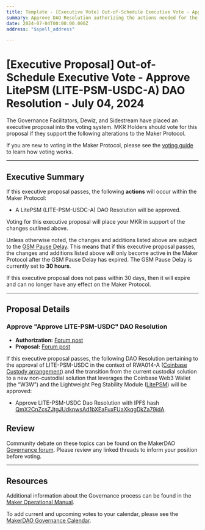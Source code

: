 ```yaml
---
title: Template - [Executive Vote] Out-of-Schedule Executive Vote - Approve LitePSM (LITE-PSM-USDC-A) DAO Resolution - July 04, 2024
summary: Approve DAO Resolution authorizing the actions needed for the setup of Coinbase Prime Web3 Wallet (W3W) and migration from PSM-USDC-A to the new Lightweight Peg Stability Module (LITE-PSM-USDC-A).
date: 2024-07-04T00:00:00.000Z
address: "$spell_address"

---
```

# [Executive Proposal] Out-of-Schedule Executive Vote - Approve LitePSM (LITE-PSM-USDC-A) DAO Resolution - July 04, 2024

The Governance Facilitators, Dewiz, and Sidestream have placed an executive proposal into the voting system. MKR Holders should vote for this proposal if they support the following alterations to the Maker Protocol.

If you are new to voting in the Maker Protocol, please see the [voting guide](https://manual.makerdao.com/governance/voting-in-makerdao/on-chain-governance) to learn how voting works.

---

## Executive Summary

If this executive proposal passes, the following **actions** will occur within the Maker Protocol:

- A LitePSM (LITE-PSM-USDC-A) DAO Resolution will be approved.

Voting for this executive proposal will place your MKR in support of the changes outlined above.

Unless otherwise noted, the changes and additions listed above are subject to the [GSM Pause Delay](https://manual.makerdao.com/parameter-index/core/param-gsm-pause-delay). This means that if this executive proposal passes, the changes and additions listed above will only become active in the Maker Protocol after the GSM Pause Delay has expired. The GSM Pause Delay is currently set to **30 hours**.

If this executive proposal does not pass within 30 days, then it will expire and can no longer have any effect on the Maker Protocol.

---

## Proposal Details

### Approve "Approve LITE-PSM-USDC" DAO Resolution

- **Authorization:** [Forum post]()
- **Proposal:** [Forum post](https://forum.makerdao.com/t/coinbase-web3-wallet-legal-overview/24577)

If this executive proposal passes, the following DAO Resolution pertaining to the approval of LITE-PSM-USDC in the context of RWA014-A ([Coinbase Custody arrangement](https://forum.makerdao.com/t/coinbase-custody-legal-assessment/20384)) and the transition from the current custodial solution to a new non-custodial solution that leverages the Coinbase Web3 Wallet (the “W3W”) and the Lightweight Peg Stability Module ([LitePSM](https://forum.makerdao.com/t/litepsm-lite-psm-usdc-a-introduction-and-overview/24512)) will be approved:

- Approve LITE-PSM-USDC Dao Resolution with IPFS hash [QmX2CnZcsZJtgJUdkpwsAd1bXEaFuxFUaXkqgDkZa79idA](https://ipfs.io/ipfs/QmX2CnZcsZJtgJUdkpwsAd1bXEaFuxFUaXkqgDkZa79idA).

## Review

Community debate on these topics can be found on the MakerDAO [Governance forum](https://forum.makerdao.com/). Please review any linked threads to inform your position before voting.

---

## Resources

Additional information about the Governance process can be found in the [Maker Operational Manual](https://manual.makerdao.com).

To add current and upcoming votes to your calendar, please see the [MakerDAO Governance Calendar](https://manual.makerdao.com/makerdao/calendars/governance-calendar).
